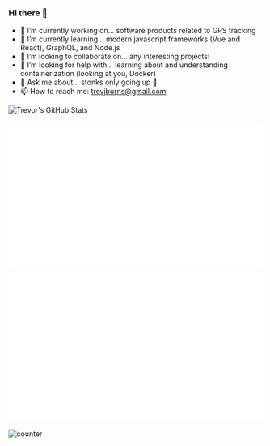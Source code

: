 
### Hi there 👋

- 🔭 I’m currently working on... software products related to GPS tracking
- 🌱 I’m currently learning... modern javascript frameworks (Vue and React), GraphQL, and Node.js
- 👯 I’m looking to collaborate on... any interesting projects!
- 🤔 I’m looking for help with... learning about and understanding containerization (looking at you, Docker)
- 💬 Ask me about... stonks only going up :rocket:
- 📫 How to reach me: [trevjburns@gmail.com](mailto:trevjburns@gmail.com)

![Trevor's GitHub Stats](https://github-readme-stats.vercel.app/api?username=trevjburns&count_private=true&show_icons=true&theme=dark)

![Stats Overview](https://github.com/trevjburns/github-stats/blob/master/generated/overview.svg)
![Stats Languages](https://github.com/trevjburns/github-stats/blob/master/generated/languages.svg)

![counter](https://enva314gou5svwc.m.pipedream.net)
